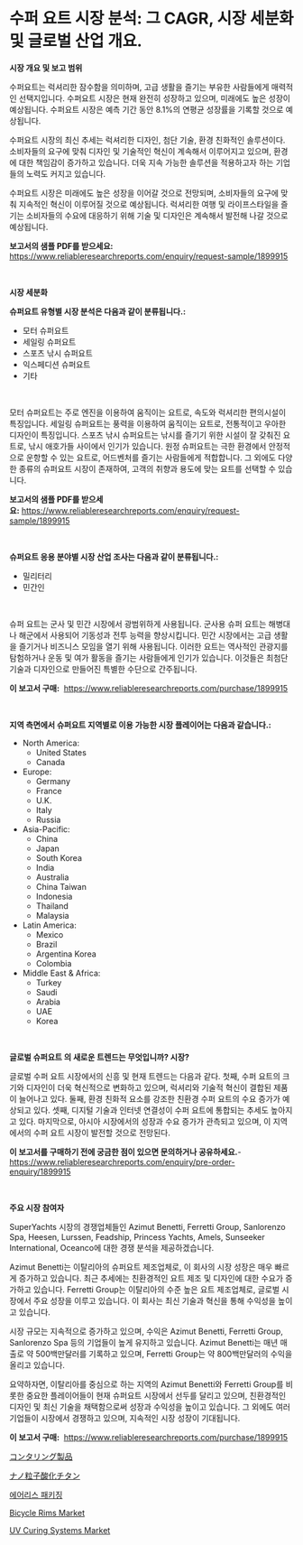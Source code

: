 <p><h1>수퍼 요트 시장 분석: 그 CAGR, 시장 세분화 및 글로벌 산업 개요.</h1></p><p><strong>시장 개요 및 보고 범위</strong></p>
<p><p>수퍼요트는 럭셔리한 잠수함을 의미하며, 고급 생활을 즐기는 부유한 사람들에게 매력적인 선택지입니다. 수퍼요트 시장은 현재 완전히 성장하고 있으며, 미래에도 높은 성장이 예상됩니다. 수퍼요트 시장은 예측 기간 동안 8.1%의 연평균 성장률을 기록할 것으로 예상됩니다.</p><p>수퍼요트 시장의 최신 추세는 럭셔리한 디자인, 첨단 기술, 환경 친화적인 솔루션이다. 소비자들의 요구에 맞춰 디자인 및 기술적인 혁신이 계속해서 이루어지고 있으며, 환경에 대한 책임감이 증가하고 있습니다. 더욱 지속 가능한 솔루션을 적용하고자 하는 기업들의 노력도 커지고 있습니다.</p><p>수퍼요트 시장은 미래에도 높은 성장을 이어갈 것으로 전망되며, 소비자들의 요구에 맞춰 지속적인 혁신이 이루어질 것으로 예상됩니다. 럭셔리한 여행 및 라이프스타일을 즐기는 소비자들의 수요에 대응하기 위해 기술 및 디자인은 계속해서 발전해 나갈 것으로 예상됩니다.</p></p>
<p><strong>보고서의 샘플 PDF를 받으세요:</strong> <a href="https://www.reliableresearchreports.com/enquiry/request-sample/1899915">https://www.reliableresearchreports.com/enquiry/request-sample/1899915</a></p>
<p>&nbsp;</p>
<p><strong>시장 세분화</strong></p>
<p><strong>슈퍼요트 유형별 시장 분석은 다음과 같이 분류됩니다.:</strong></p>
<p><ul><li>모터 슈퍼요트</li><li>세일링 슈퍼요트</li><li>스포츠 낚시 슈퍼요트</li><li>익스페디션 슈퍼요트</li><li>기타</li></ul></p>
<p>&nbsp;</p>
<p><p>모터 슈퍼요트는 주로 엔진을 이용하여 움직이는 요트로, 속도와 럭셔리한 편의시설이 특징입니다. 세일링 슈퍼요트는 풍력을 이용하여 움직이는 요트로, 전통적이고 우아한 디자인이 특징입니다. 스포츠 낚시 슈퍼요트는 낚시를 즐기기 위한 시설이 잘 갖춰진 요트로, 낚시 애호가들 사이에서 인기가 있습니다. 원정 슈퍼요트는 극한 환경에서 안정적으로 운항할 수 있는 요트로, 어드벤처를 즐기는 사람들에게 적합합니다. 그 외에도 다양한 종류의 슈퍼요트 시장이 존재하여, 고객의 취향과 용도에 맞는 요트를 선택할 수 있습니다.</p></p>
<p><strong>보고서의 샘플 PDF를 받으세요:</strong>&nbsp;<a href="https://www.reliableresearchreports.com/enquiry/request-sample/1899915">https://www.reliableresearchreports.com/enquiry/request-sample/1899915</a></p>
<p>&nbsp;</p>
<p><strong> 슈퍼요트 응용 분야별 시장 산업 조사는 다음과 같이 분류됩니다.:</strong></p>
<p><ul><li>밀리터리</li><li>민간인</li></ul></p>
<p>&nbsp;</p>
<p><p>슈퍼 요트는 군사 및 민간 시장에서 광범위하게 사용됩니다. 군사용 슈퍼 요트는 해병대나 해군에서 사용되어 기동성과 전투 능력을 향상시킵니다. 민간 시장에서는 고급 생활을 즐기거나 비즈니스 모임을 열기 위해 사용됩니다. 이러한 요트는 역사적인 관광지를 탐험하거나 운동 및 여가 활동을 즐기는 사람들에게 인기가 있습니다. 이것들은 최첨단 기술과 디자인으로 만들어진 특별한 수단으로 간주됩니다.</p></p>
<p><strong>이 보고서 구매:</strong>&nbsp; <a href="https://www.reliableresearchreports.com/purchase/1899915">https://www.reliableresearchreports.com/purchase/1899915</a></p>
<p>&nbsp;</p>
<p><strong>지역 측면에서 슈퍼요트 지역별로 이용 가능한 시장 플레이어는 다음과 같습니다.:</strong></p>
<p><ul>
    <li>
        North America:
        <ul>
            <li>United States</li>
            <li>Canada</li>
        </ul>
    </li>
    <li>
        Europe:
        <ul>
            <li>Germany</li>
            <li>France</li>
            <li>U.K.</li>
            <li>Italy</li>
            <li>Russia</li>
        </ul>
    </li>
    <li>
        Asia-Pacific:
        <ul>
            <li>China</li>
            <li>Japan</li>
            <li>South Korea</li>
            <li>India</li>
            <li>Australia</li>
            <li>China Taiwan</li>
            <li>Indonesia</li>
            <li>Thailand</li>
            <li>Malaysia</li>
        </ul>
    </li>
    <li>
        Latin America:
        <ul>
            <li>Mexico</li>
            <li>Brazil</li>
            <li>Argentina Korea</li>
            <li>Colombia</li>
        </ul>
    </li>
    <li>
        Middle East & Africa:
        <ul>
            <li>Turkey</li>
            <li>Saudi</li>
            <li>Arabia</li>
            <li>UAE</li>
            <li>Korea</li>
        </ul>
    </li>
    </ul></p>
<p>&nbsp;</p>
<p><strong>글로벌 슈퍼요트 의 새로운 트렌드는 무엇입니까? 시장?</strong></p>
<p><p>글로벌 수퍼 요트 시장에서의 신흥 및 현재 트렌드는 다음과 같다. 첫째, 수퍼 요트의 크기와 디자인이 더욱 혁신적으로 변화하고 있으며, 럭셔리와 기술적 혁신이 결합된 제품이 늘어나고 있다. 둘째, 환경 친화적 요소를 강조한 친환경 수퍼 요트의 수요 증가가 예상되고 있다. 셋째, 디지털 기술과 인터넷 연결성이 수퍼 요트에 통합되는 추세도 높아지고 있다. 마지막으로, 아시아 시장에서의 성장과 수요 증가가 관측되고 있으며, 이 지역에서의 수퍼 요트 시장이 발전할 것으로 전망된다.</p></p>
<p><strong>이 보고서를 구매하기 전에 궁금한 점이 있으면 문의하거나 공유하세요.</strong>- <a href="https://www.reliableresearchreports.com/enquiry/pre-order-enquiry/1899915">https://www.reliableresearchreports.com/enquiry/pre-order-enquiry/1899915</a></p>
<p>&nbsp;</p>
<p><strong>주요 시장 참여자</strong></p>
<p><p>SuperYachts 시장의 경쟁업체들인 Azimut Benetti, Ferretti Group, Sanlorenzo Spa, Heesen, Lurssen, Feadship, Princess Yachts, Amels, Sunseeker International, Oceanco에 대한 경쟁 분석을 제공하겠습니다. </p><p>Azimut Benetti는 이탈리아의 슈퍼요트 제조업체로, 이 회사의 시장 성장은 매우 빠르게 증가하고 있습니다. 최근 추세에는 친환경적인 요트 제조 및 디자인에 대한 수요가 증가하고 있습니다. Ferretti Group는 이탈리아의 수준 높은 요트 제조업체로, 글로벌 시장에서 주요 성장을 이루고 있습니다. 이 회사는 최신 기술과 혁신을 통해 수익성을 높이고 있습니다. </p><p>시장 규모는 지속적으로 증가하고 있으며, 수익은 Azimut Benetti, Ferretti Group, Sanlorenzo Spa 등의 기업들이 높게 유지하고 있습니다. Azimut Benetti는 매년 매출로 약 500백만달러를 기록하고 있으며, Ferretti Group는 약 800백만달러의 수익을 올리고 있습니다. </p><p>요약하자면, 이탈리아를 중심으로 하는 지역의 Azimut Benetti와 Ferretti Group를 비롯한 중요한 플레이어들이 현재 슈퍼요트 시장에서 선두를 달리고 있으며, 친환경적인 디자인 및 최신 기술을 채택함으로써 성장과 수익성을 높이고 있습니다. 그 외에도 여러 기업들이 시장에서 경쟁하고 있으며, 지속적인 시장 성장이 기대됩니다.</p></p>
<p><strong>이 보고서 구매:</strong>&nbsp;&nbsp;<a href="https://www.reliableresearchreports.com/purchase/1899915">https://www.reliableresearchreports.com/purchase/1899915</a></p>
<p><p><a href="https://medium.com/@dioncollins8227/%E8%BC%AA%E9%83%AD%E5%8C%96%E8%A3%BD%E5%93%81%E5%B8%82%E5%A0%B4%E5%88%86%E6%9E%90-%E3%81%9D%E3%81%AEcagr-%E5%B8%82%E5%A0%B4%E3%82%BB%E3%82%B0%E3%83%A1%E3%83%B3%E3%83%86%E3%83%BC%E3%82%B7%E3%83%A7%E3%83%B3%E3%81%A8%E3%82%B0%E3%83%AD%E3%83%BC%E3%83%90%E3%83%AB%E7%94%A3%E6%A5%AD%E6%A6%82%E8%A6%81-8924dbfbaf8a">コンタリング製品</a></p><p><a href="https://medium.com/@davide431999/%E3%83%8A%E3%83%8E%E7%B2%92%E5%AD%90tio2%E5%B8%82%E5%A0%B4%E3%81%AE%E6%8C%87%E6%A8%99%E3%82%92%E8%A7%A3%E8%AA%AD%E3%81%99%E3%82%8B-%E5%B8%82%E5%A0%B4%E3%82%B7%E3%82%A7%E3%82%A2-%E3%83%88%E3%83%AC%E3%83%B3%E3%83%89-%E6%88%90%E9%95%B7%E3%83%91%E3%82%BF%E3%83%BC%E3%83%B3-d6032176bd11">ナノ粒子酸化チタン</a></p><p><a href="https://github.com/vs019sa3m8x/Market-Research-Report-List-1/blob/main/1189346186347.md">에어리스 패키징</a></p><p><a href="https://simplistic-meeting-7ee.notion.site/Bicycle-Rims-Market-Offer-Valuable-Insights-into-Market-Size-Market-Share-Market-Trends-and-Proje-a298e9bc639e4418ae6ad2430406ff1a">Bicycle Rims Market</a></p><p><a href="https://issuu.com/reportprime-2/docs/uv-curing-systems-market-size-2030.pptx">UV Curing Systems Market</a></p></p>
